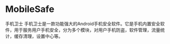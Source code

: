 # MobileSafe
手机卫士
手机卫士是一款功能强大的Android手机安全软件。它是手机内置安全软件，用于服务用户手机安全，分为多个模块，对用户手机防盗，软件管理，流量统计，缓存清理，设置中心等。
